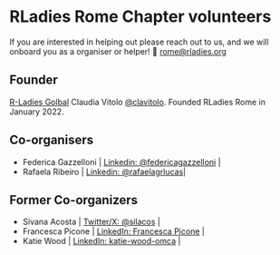 # RLadies Rome Chapter volunteers

If you are interested in helping out please reach out to us, and we will onboard you as a organiser or helper! 📧 <rome@rladies.org>

## Founder
[R-Ladies Golbal](https://x.com/RLadiesGlobal) Claudia Vitolo [@clavitolo](https://x.com/clavitolo). Founded RLadies Rome in January 2022.

## Co-organisers
- Federica Gazzelloni | [Linkedin: @federicagazzelloni](https://www.linkedin.com/in/federicagazzelloni) |
- Rafaela Ribeiro | [Linkedin: @rafaelagrlucas](https://www.linkedin.com/in/rafaelagrlucas/)|

## Former Co-organizers
- Sivana Acosta | [Twitter/X: @silacos](https://x.com/silacos) |
- Francesca Picone | [LinkedIn: Francesca Picone](https://www.linkedin.com/in/francesca-picone-481783175/) |
- Katie Wood | [LinkedIn: katie-wood-omca](https://www.linkedin.com/in/katie-wood-omca%E2%84%A2-92060817/) |

